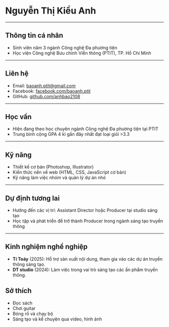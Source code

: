 # Nguyễn Thị Kiều Anh

---

## Thông tin cá nhân
- Sinh viên năm 3 ngành Công nghệ Đa phương tiện  
- Học viện Công nghệ Bưu chính Viễn thông (PTIT), TP. Hồ Chí Minh  
 

---

## Liên hệ
- Email: baoanh.ptit@gmail.com  
- Facebook: [facebook.com/baoanh.ptit](https://facebook.com/baoanh.ptit)  
- GitHub: [github.com/anhbao2108](https://github.com/anhbao2108)  

---

## Học vấn
- Hiện đang theo học chuyên ngành Công nghệ Đa phương tiện tại PTIT   
- Trung bình cộng GPA 4 kì gần đây nhất đạt loại giỏi >3.3

---

## Kỹ năng
- Thiết kế cơ bản (Photoshop, Illustrator)  
- Kiến thức nền về web (HTML, CSS, JavaScript cơ bản)  
- Kỹ năng làm việc nhóm và quản lý dự án nhỏ  

---

## Dự định tương lai
- Hướng đến các vị trí: Assistant Director hoặc Producer tại studio sáng tạo  
- Học tập và phát triển để trở thành Producer trong ngành sáng tạo truyền thông  
---

## Kinh nghiệm nghề nghiệp
- **Tí Toáy** (2025): Hỗ trợ sản xuất nội dung, tham gia vào các dự án truyền thông sáng tạo.  
- **DT studio** (2024): Làm việc trong vai trò sáng tạo các ấn phẩm truyền thông.

## Sở thích
- Đọc sách  
- Chơi guitar  
- Bóng rổ và chạy bộ  
- Sáng tạo và kể chuyện qua video, hình ảnh  
